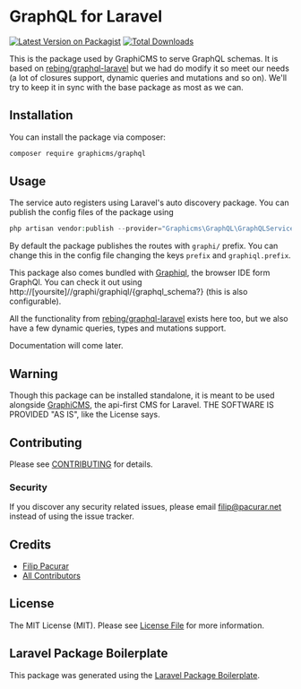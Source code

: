 # GraphQL for Laravel

[![Latest Version on Packagist](https://img.shields.io/packagist/v/graphicms/graphql.svg?style=flat-square)](https://packagist.org/packages/graphicms/graphql)
[![Total Downloads](https://img.shields.io/packagist/dt/graphicms/graphql.svg?style=flat-square)](https://packagist.org/packages/graphicms/graphql)

This is the package used by GraphiCMS to serve GraphQL schemas. It is based on [rebing/graphql-laravel](https://github.com/rebing/graphql-laravel) but we had do modify it so meet our needs (a lot of closures support, dynamic queries and mutations and so on). We'll try to keep it in sync with the base package as most as we can.

## Installation

You can install the package via composer:

```bash
composer require graphicms/graphql
```

## Usage

The service auto registers using Laravel's auto discovery package. You can publish the config files of the package using
```php
php artisan vendor:publish --provider="Graphicms\GraphQL\GraphQLServiceProvider" --tag=config
```

By default the package publishes the routes with `graphi/` prefix.  You can change this in the config file changing the keys `prefix` and `graphiql.prefix`.

This package also comes bundled with [Graphiql](https://github.com/graphql/graphiql), the browser IDE form GraphQl. You can check it out using http://[yoursite]//graphi/graphiql/{graphql_schema?} (this is also configurable).

All the functionality from [rebing/graphql-laravel](https://github.com/rebing/graphql-laravel) exists here too, but we also have a few dynamic queries, types and mutations support.

Documentation will come later.

## Warning
Though this package can be installed standalone, it is meant to be used alongside [GraphiCMS](https://github.com/graphicms/cms), the api-first CMS for Laravel. THE SOFTWARE IS PROVIDED "AS IS", like the License says.

## Contributing

Please see [CONTRIBUTING](CONTRIBUTING.md) for details.

### Security

If you discover any security related issues, please email filip@pacurar.net instead of using the issue tracker.

## Credits

- [Filip Pacurar](https://github.com/filipac)
- [All Contributors](../../contributors)

## License

The MIT License (MIT). Please see [License File](LICENSE.md) for more information.

## Laravel Package Boilerplate

This package was generated using the [Laravel Package Boilerplate](https://laravelpackageboilerplate.com).